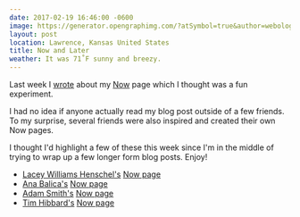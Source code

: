 ```yaml
---
date: 2017-02-19 16:46:00 -0600
image: https://generator.opengraphimg.com/?atSymbol=true&author=webology&authorSize=text-2xl&style=modern&tags=&title=Now+and+Later
layout: post
location: Lawrence, Kansas United States
title: Now and Later
weather: It was 71˚F sunny and breezy.
---
```


Last week I [wrote](/2017/now-page/) about my [Now][] page which I thought was a fun experiment.

I had no idea if anyone actually read my blog post outside of a few friends. To my surprise, several friends were also inspired and created their own Now pages. 

I thought I'd highlight a few of these this week since I'm in the middle of trying to wrap up a few longer form blog posts. Enjoy!

- [Lacey Williams Henschel's](https://twitter.com/laceynwilliams) [Now page](https://www.laceyhenschel.com/now/)
- [Ana Balica's](https://twitter.com/anabalica) [Now page](http://ana-balica.github.io/now/)
- [Adam Smith's](https://twitter.com/roadlyfe) [Now page](http://roadlyfe.com/now/)
- [Tim Hibbard's](https://twitter.com/timhibbard) [Now page](http://timhibbard.com/blog/now/)


[Now Page Movement]: http://nownownow.com/
[Now]: /now/